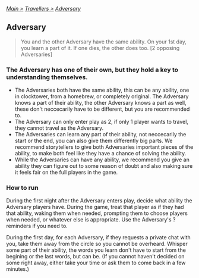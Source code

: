 [*Main >*](https://github.com/PowerofMoll/Mining-Timing---A-fancreation-to-Blood-on-the-Clocktower/blob/main/README.md)
[_Travellers >_](https://github.com/PowerofMoll/Mining-Timing---A-fancreation-to-Blood-on-the-Clocktower/blob/main/Travellers/README.md)
[_Adversary_](https://github.com/PowerofMoll/Mining-Timing---A-fancreation-to-Blood-on-the-Clocktower/blob/main/Travellers/Adversary/README.md)

## Adversary

> You and the other Adversary have the same ability. On your 1st day, you learn a part of it. If one dies, the other does too. [2 opposing Adversaries]

### The Adversary has one of their own, but they hold a key to understanding themselves.
- The Adversaries both have the same ability, this can be any ability, one in clocktower, from a homebrew, or completely original. The Adversary knows a part of their ability, the other Adversary knows a part as well, these don't neccecarily have to be different, but you are recommended to.
- The Adversary can only enter play as 2, if only 1 player wants to travel, they cannot travel as the Adversary.
- The Adversaries can learn any part of their ability, not neccecarily the start or the end, you can also give them differently big parts. We recommend storytellers to give both Adversaries important pieces of the ability, to make both feel like they have a chance of solving the ability.
- While the Adversaries can have any ability, we recommend you give an ability they can figure out to some reason of doubt and also making sure it feels fair on the full players in the game.

### How to run
During the first night after the Adversary enters play, decide what ability the Adversary players have. During the game, treat that player as if they had that ability, waking them when needed, prompting them to choose players when needed, or whatever else is appropriate. Use the Adversary's ? reminders if you need to.

During the first day, for each Adversary, if they requests a private chat with you, take them away from the circle so you cannot be overheard. Whisper some part of their ability, the words you learn don't have to start from the begining or the last words, but can be. (If you cannot haven't decided on some right away, either take your time or ask them to come back in a few minutes.)
